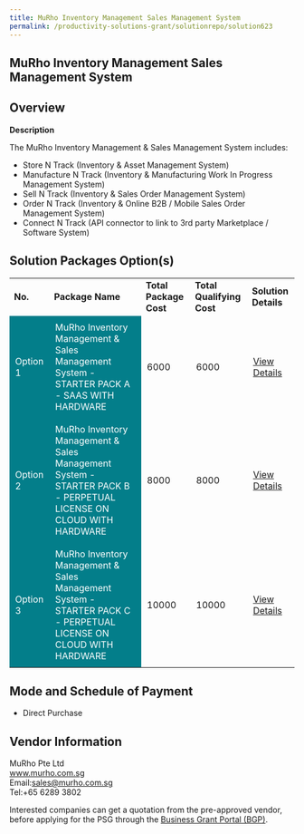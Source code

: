```yaml
---
title: MuRho Inventory Management Sales Management System
permalink: /productivity-solutions-grant/solutionrepo/solution623
---
```


## MuRho Inventory Management Sales Management System

## Overview

**Description**

The MuRho Inventory Management & Sales Management System includes:
-	Store N Track (Inventory & Asset Management System)
-	Manufacture N Track (Inventory & Manufacturing Work In Progress Management System)
-	Sell N Track (Inventory & Sales Order Management System) 
-	Order N Track (Inventory & Online B2B / Mobile Sales Order Management System)
-	Connect N Track (API connector to link to 3rd party Marketplace / Software System)

## Solution Packages Option(s)

<table>
<tr>
<td><b>No.</b></td>
<td><b>Package Name</b></td>
<td><b>Total Package Cost</b></td>
<td><b>Total Qualifying Cost</b></td>
<td><b>Solution Details</b></td>
</tr>
<tr>
<td style='padding: 10px; background-color: #037E8A; color: #FFFFFF;'>Option 1</td>
<td style='padding: 10px; background-color: #037E8A; color: #FFFFFF;'>MuRho Inventory Management & Sales Management System - STARTER PACK A - SAAS WITH HARDWARE</td>
<td style='padding: 10px;'>6000</td>
<td style='padding: 10px;'>6000</td>
<td style='padding: 10px;'><a href='https://www.gobusiness.gov.sg/images/psg/MuRho_Inventory_Management_and_Sales_Management_System_20200031_Annex_3_20200625142600_Part_1.pdf' target='_blank'>View Details</a></td>
</tr>
<tr>
<td style='padding: 10px; background-color: #037E8A; color: #FFFFFF;'>Option 2</td>
<td style='padding: 10px; background-color: #037E8A; color: #FFFFFF;'>MuRho Inventory Management & Sales Management System - STARTER PACK B - PERPETUAL LICENSE ON CLOUD WITH HARDWARE</td>
<td style='padding: 10px;'>8000</td>
<td style='padding: 10px;'>8000</td>
<td style='padding: 10px;'><a href='https://www.gobusiness.gov.sg/images/psg/MuRho_Inventory_Management_and_Sales_Management_System_20200031_Annex_3_20200625142600_Part_2.pdf' target='_blank'>View Details</a></td>
</tr>
<tr>
<td style='padding: 10px; background-color: #037E8A; color: #FFFFFF;'>Option 3</td>
<td style='padding: 10px; background-color: #037E8A; color: #FFFFFF;'>MuRho Inventory Management & Sales Management System - STARTER PACK C - PERPETUAL LICENSE ON CLOUD WITH HARDWARE</td>
<td style='padding: 10px;'>10000</td>
<td style='padding: 10px;'>10000</td>
<td style='padding: 10px;'><a href='https://www.gobusiness.gov.sg/images/psg/MuRho_Inventory_Management_and_Sales_Management_System_20200031_Annex_3_20200625142600_Part_3.pdf' target='_blank'>View Details</a></td>
</tr>
</table>

## Mode and Schedule of Payment

 - Direct Purchase

## Vendor Information

 MuRho Pte Ltd <br>www.murho.com.sg<br>Email:sales@murho.com.sg<br>Tel:+65 6289 3802

Interested companies can get a quotation from the pre-approved vendor, before applying for the PSG through the <a href='https://www.businessgrants.gov.sg/' target='_blank' rel='noopener'>Business Grant Portal (BGP)</a>.

<script src="/jquery/resize-tables.js"></script>
